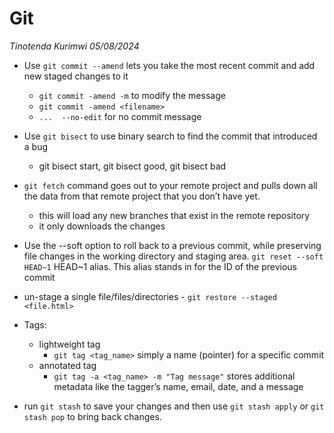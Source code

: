 # Git

_Tinotenda Kurimwi 05/08/2024_

- Use `git commit --amend` lets you take the most recent commit and add new staged changes to it
    -  `git commit -amend -m` to modify the message
    -  `git commit -amend <filename>`
    - `...  --no-edit` for no commit message
- Use `git bisect` to use binary search to find the commit that introduced a bug
    - git bisect start, git bisect good, git bisect bad <commit-hash>

 - `git fetch` command goes out to your remote project and pulls down all the data from that remote project that you don’t have yet.
    - this will load any new branches that exist in the remote repository
    - it only downloads the changes 

- Use the --soft option to roll back to a previous commit, while preserving file changes in the working directory and staging area.
`git reset --soft HEAD~1` HEAD~1 alias. This alias stands in for the ID of the previous commit

- un-stage a single file/files/directories - `git restore --staged <file.html>` 

- Tags:
    - lightweight tag
        - `git tag <tag_name>` simply a name (pointer) for a specific commit
    - annotated tag 
        - `git tag -a <tag_name> -m "Tag message"` stores additional metadata like the tagger’s name, email, date, and a message

- run `git stash` to save your changes and then use `git stash apply` or `git stash pop` to bring back changes.